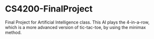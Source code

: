# CS4200-FinalProject
Final Project for Artificial Intelligence class. This AI plays the 4-in-a-row, which is a more advanced version of tic-tac-toe, by using the minimax method.
